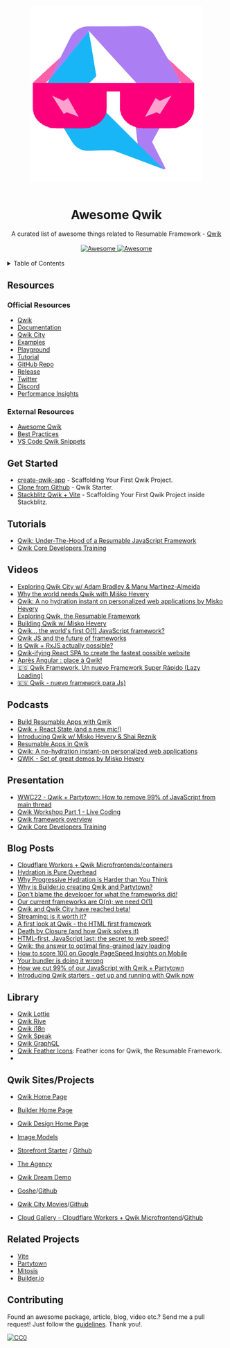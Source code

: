 <!--lint disable awesome-heading awesome-github awesome-toc double-link -->

<p align="center">
  <br>
  <img width="400" src="./assets/awesome-qwik.png" alt="logo of awesome-vite repository">
  <br>
  <br>
</p>

<h1 align='center'>Awesome Qwik</h1>

<div align='center'>
  A curated list of awesome things related to Resumable Framework - <a href='https://github.com/BuilderIO/qwik'>Qwik</a>
  <br><br>

  <a href='https://github.com/sindresorhus/awesome'>
  <img src='https://cdn.rawgit.com/sindresorhus/awesome/d7305f38d29fed78fa85652e3a63e154dd8e8829/media/badge.svg' alt='Awesome'>
  </a>
  <a href='http://creativecommons.org/publicdomain/zero/1.0/'>
  <img src='https://img.shields.io/badge/License-CC0%201.0-lightgrey.svg?style=flat-square' alt='Awesome'>
  </a>

</div>
<br>
<details>
<summary>Table of Contents</summary>

- [Resources](#resources)
  - [Official Resources](#official-resources)
  - [External Resources](#external-resources)
- [Get Started](#get-started)
- [Tutorials](#tutorials)
- [Videos](#videos)
- [Podcasts](#podcasts)
- [Presentation](#presentation)
- [Blog Posts](#blog-posts)
- [Library](#library)
- [Qwik Sites/Projects](#qwik-sitesprojects)
- [Related Projects](#related-projects)
- [Contributing](#contributing)

</details>

## Resources

### Official Resources

- [Qwik](https://qwik.builder.io/)
- [Documentation](https://qwik.builder.io/docs/overview/)
- [Qwik City](https://qwik.builder.io/qwikcity/overview/)
- [Examples](https://qwik.builder.io/examples/)
- [Playground](https://qwik.builder.io/playground)
- [Tutorial](https://qwik.builder.io/tutorial/welcome/overview/)
- [GitHub Repo](https://github.com/BuilderIO/qwik)
- [Release](https://github.com/BuilderIO/qwik/releases)
- [Twitter](https://twitter.com/QwikDev)
- [Discord](https://discord.com/invite/bNVSQmPzqy)
- [Performance Insights](https://www.builder.io/c/performance-insights)

### External Resources
- [Awesome Qwik](https://github.com/qwik-design/awesome-qwik)
- [Best Practices](./BEST_PRACTICES.md)
- [VS Code Qwik Snippets](https://marketplace.visualstudio.com/items?itemName=johnreemar.vscode-qwik-snippets)

## Get Started
- [create-qwik-app](https://qwik.builder.io/docs/getting-started/#run-the-qwik-cli-in-your-shell) - Scaffolding Your First Qwik Project.
- [Clone from Github](https://github.com/mhevery/qwik-starter) - Qwik Starter.
- [Stackblitz Qwik + Vite](https://qwik.new/) - Scaffolding Your First Qwik Project inside Stackblitz.

## Tutorials
- [Qwik: Under-The-Hood of a Resumable JavaScript Framework](https://www.youtube.com/watch?v=BxGbnLb5i9Q)
- [Qwik Core Developers Training](https://youtu.be/Mi7udzhcCDQ)

## Videos
- [Exploring Qwik City w/ Adam Bradley & Manu Martínez-Almeida](https://youtu.be/XoeJisRJjlo)
- [Why the world needs Qwik with Miško Hevery](https://youtu.be/IRw9efkn9UA)
- [Qwik: A no hydration instant on personalized web applications by Misko Hevery](https://youtu.be/Zddw6qy5pf0)
- [Exploring Qwik, the Resumable Framework](https://youtu.be/gT5NWKZZPQM)
- [Building Qwik w/ Misko Hevery](https://youtu.be/lY6e7Hw4uVo)
- [Qwik… the world's first O(1) JavaScript framework?](https://www.youtube.com/watch?v=x2eF3YLiNhY)
- [Qwik JS and the future of frameworks](https://www.youtube.com/watch?v=z14c3u9q8rI)
- [Is Qwik + RxJS actually possible?](https://www.youtube.com/watch?v=qKCX7Qz1oG8)
- [Qwik-ifying React SPA to create the fastest possible website](https://www.youtube.com/watch?v=dbxP9FX5j2o)
- [Après Angular : place à Qwik!](https://www.youtube.com/watch?v=Ts2IWXMYiXk)
- [ 🇪🇸 Qwik Framework, Un nuevo Framework Super Rápido (Lazy Loading)](https://www.youtube.com/watch?v=kT-Y17mEUZs)
- [ 🇪🇸 Qwik - nuevo framework para Js)](https://www.youtube.com/watch?v=GzUMPnsDopM)


## Podcasts
- [Build Resumable Apps with Qwik](https://www.youtube.com/watch?v=_PDpoJUacuc)
- [Qwik + React State (and a new mic!)](https://www.youtube.com/watch?v=fa6-Mn0Eybg)
- [Introducing Qwik w/ Misko Hevery & Shai Reznik](https://www.youtube.com/watch?v=iJZaT-AvJ-o)
- [Resumable Apps in Qwik](https://www.youtube.com/watch?v=LbMRs7l4czI)
- [Qwik: A no-hydration instant-on personalized web applications](https://www.youtube.com/watch?v=0tCuUQe_ZA0)
- [QWIK - Set of great demos by Misko Hevery](https://www.youtube.com/watch?v=7MgNMIPISY4)

## Presentation
- [WWC22 - Qwik + Partytown: How to remove 99% of JavaScript from main thread](https://www.youtube.com/watch?v=0dC11DMR3fU&t=154)
- [Qwik Workshop Part 1 - Live Coding](https://www.youtube.com/watch?v=GHbNaDSWUX8)
- [Qwik framework overview](https://www.youtube.com/watch?v=Jf_E1_19aB4&t=629)
- [Qwik Core Developers Training](https://www.youtube.com/watch?v=Mi7udzhcCDQ)


## Blog Posts
- [Cloudflare Workers + Qwik Microfrontends/containers](https://blog.cloudflare.com/better-micro-frontends/)
- [Hydration is Pure Overhead](https://www.builder.io/blog/hydration-is-pure-overhead)
- [Why Progressive Hydration is Harder than You Think](https://www.builder.io/blog/why-progressive-hydration-is-harder-than-you-think)
- [Why is Builder.io creating Qwik and Partytown?](https://www.builder.io/blog/why-is-builderio-creating-qwik-and-partytown)
- [Don't blame the developer for what the frameworks did!](https://www.builder.io/blog/dont-blame-the-developer-for-what-the-frameworks-did)
- [Our current frameworks are O(n); we need O(1)](https://www.builder.io/blog/our-current-frameworks-are-on-we-need-o1)
- [Qwik and Qwik City have reached beta!](https://www.builder.io/blog/qwik-and-qwik-city-have-reached-beta)
- [Streaming: is it worth it?](https://www.builder.io/blog/streaming-is-it-worth-it)
- [A first look at Qwik - the HTML first framework](https://dev.to/builderio/a-first-look-at-qwik-the-html-first-framework-af)
- [Death by Closure (and how Qwik solves it)](https://dev.to/mhevery/death-by-closure-and-how-qwik-solves-it-44jj)
- [HTML-first, JavaScript last: the secret to web speed!](https://dev.to/builderio/html-first-javascript-last-the-secret-to-web-speed-4ic9)
- [Qwik: the answer to optimal fine-grained lazy loading](https://dev.to/mhevery/qwik-the-answer-to-optimal-fine-grained-lazy-loading-2hdp)
- [How to score 100 on Google PageSpeed Insights on Mobile](https://dev.to/builderio/how-to-score-100-on-google-pagespeed-insights-on-mobile-2e0i)
- [Your bundler is doing it wrong](https://dev.to/builderio/your-bundler-is-doing-it-wrong-ic0)
- [How we cut 99% of our JavaScript with Qwik + Partytown](https://dev.to/builderio/how-we-cut-99-of-our-javascript-with-qwik-partytown-3i3k)
- [Introducing Qwik starters - get up and running with Qwik now](https://dev.to/builderio/introducing-qwik-starters-get-up-and-running-with-qwik-now-3ap2)

## Library
- [Qwik Lottie](https://www.npmjs.com/package/qwik-lottie)
- [Qwik Rive](https://www.npmjs.com/package/qwik-rive)
- [Qwik i18n](https://github.com/mhevery/qwik-i18n.git)
- [Qwik Speak](https://github.com/robisim74/qwik-speak)
- [Qwik GraphQL](https://github.com/TahaSh/qwikql)
- [Qwik Feather Icons](https://github.com/yeyon/qwik-feather-icons): Feather icons for Qwik, the Resumable Framework.
- 
## Qwik Sites/Projects
- [Qwik Home Page](https://qwik.builder.io/)
- [Builder Home Page](https://builder.io/)
- [Qwik Design Home Page](https://qwik.design/)
- [Image Models](https://www.imgmodels.com/)
- [Storefront Starter](hhttps://qwik-storefront.vendure.io/) / [Github](https://github.com/vendure-ecommerce/storefront-qwik-starter)
- [The Agency](https://github.com/gilf/the-agency-qwik)
- [Qwik Dream Demo](https://qwik-dream-demo.pages.dev/)
- [Goshe](https://goshi.dev/)/[Github](https://github.com/voluntadpear/homepage)
- [Qwik City Movies](https://qwik-city-movies-wm.netlify.app/)/[Github](https://github.com/wmalarski/qwik-city-movies.git)

- [Cloud Gallery - Cloudflare Workers + Qwik Microfrontend](https://cloud-gallery.web-experiments.workers.dev/)/[Github](https://github.com/cloudflare/workers-web-experiments/tree/main/cloud-gallery)

## Related Projects
- [Vite](https://vitejs.dev/)
- [Partytown](https://partytown.builder.io/)
- [Mitosis](https://github.com/BuilderIO/mitosis)
- [Builder.io](https://www.builder.io/)

## Contributing
Found an awesome package, article, blog, video etc.? Send me a pull request! Just follow the [guidelines](CONTRIBUTING.md). Thank you!.

[![CC0](https://i.creativecommons.org/p/zero/1.0/88x31.png)](https://creativecommons.org/publicdomain/zero/1.0/)
